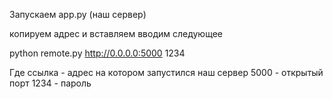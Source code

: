 Запускаем app.py (наш сервер)

копируем адрес и вставляем вводим следующее

python remote.py http://0.0.0.0:5000 1234

Где ссылка - адрес на котором запустился наш сервер
5000 - открытый порт 
1234 - пароль
